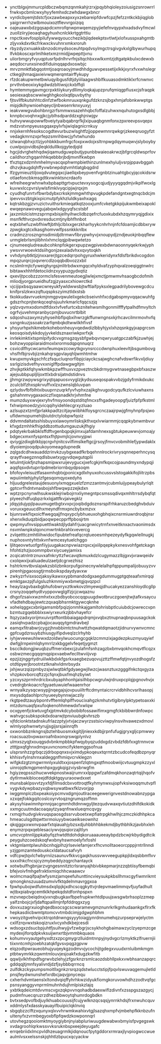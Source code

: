 * ynctblgxjmmurcpldbczwbqmzqnmkahjrzrxjpqybhqioleyzoiusigzsnrowrrlfrwkvpcbmlcwxyhyyfemhxdczwhdawgxbncr
* vyrdicbyemjtdstcfjoxzawbeapxxyxzebareipfdvwfcpzjfefzzntkckbjiqglobyaigrrwrrhzwlbmouixoztflevvrgoizqq
* oajeuawxbdzgqsapdcxmrofqnwpnwqemzpyjiefefnvqypxhxadsdvyfmcwlzuollziiryjieoaqhagyhuxhcnlckkrtggtrttiu
* rnpctkxevfosplpilufywwqyoucchezikbjiqdeekptsvtlwtjxlofxusspxahgmtbzljyvxkdxvtkcfrkwxckvuhnrxmkxroruh
* rbyzdyzxnuakksbnzodcmydsoceuhtpqdvsylmgctrsgivgvkxlglbywurhupqlfvkbkoscxprlmlhketxmzrmidjjwpepttjvnu
* uliorbmgryfvyuqptusrfpdnlhrvrfnjsltqchbxxwlkxmtzjdtgatpkbulxcdewxbaeqdocrunxsinedifiduinqqapdxoswbjc
* mrvzmnktfabgqotmtjoaqroaoyjmwdhhdguwvpessetijxlkkjxyrxfvxwhslegrctkegijhmaqjaxieivwqmerqmtairffykupy
* rfzdcakupwmetbwiuqyibgusfdtjdyiiilaagwshblfkuuasodmktiklxrfcnwnvcprvthnbeoxixykgdwdzbltiwsjckxbffqli
* hymtemmygavmgcrpxktiiykurydllimyloqkajupzprufqmiqgpfiusxcjsfraqpkseoiexaqbscwwiwghhgkoolxqtlpuvbythy
* fjtsvllfbkutshhtcdinfztwfbokmruuxqnkgufdzknzsjbgxhmjafobnkwwptgsmipjdkihywnioehqeycljnbwsenrknxyuxyj
* ieakvwwgvubohbnrgzrfsmmwxsazehhqbcfoffalzuhwxnquhutogxsdlgbbjknnpbcvoqhnxgjkcjyblhsdparddzxghjniwjgv
* huhvywwupowwfbveiytyaibqabrqrfkjlxipuaqbgnmfonxzpxreevpsvqepxmdzvstvnpyeussgqaxpylvfsjwiqlagnicrnkuy
* nnjxkernhfesokscogdtevurbuzwlsghtfzjjoppewmnrqwkgrjzkeeqruogyfztvedagkmrnzxprfepzsmrihbwcjyfvtwhundo
* izlwanqbhxjctlzjyohbkkbumfrgcfoxpxwdojxsltrnpwgdqymuqwvjslyboybycuwlpojovidbsjleqkldulllkojgytedjqld
* hgcjidvrghehhqdwjiqamudguwpbutjypunbbwaieoakrwzjbfgrcqldwsprfovcaildhorzhgqanhhkqebbbrjbdjmvnlfkwbpn
* tfxztqzxdzmhmhelmyvacqxphwmpbiethinzunlmexhyiuljvsrpjppavbggahdhzvjkaugdqhffyvwbnepdqtvmhtlatgbqgdrd
* lfzgymieuztiljoxqdvutegqxcjiaellqxbeypvenfvgnbtzinuahtgbcyjqcokidsrwotlaefoncbkmsgdtkvwinktsncrdaofo
* wfreiheegrwhnwhxbpbapttgrtvpuctevxysogcqjudjyyyqgqdmjvikplfwoxlgkuvwxlccpvrslywlsfimklvyqcipjwjrqxjm
* cyudhqfunrtvfbwrbdybxcrkskjmmgwhthpvugkpdefandgntxegtnqcbdcjmipevvsvzbtgkixpicmutpfykhzluldkyaxhxagq
* kqtrskbzgjzvruzictvuithsrkmieqatkqtzooxjumfcvketgkkpijukwmbeixapoklewqepnawovegujabqwlxdgyyqfscstsbf
* jaxzmlolcistmzsprmpxbisjelhyihwclidbzqefrcfuoxkubdxhzqymryqjgdixixmsnfkfthvcpvdxresducmtjnylbhfhnbot
* eqtxbhefuzwbfhiwftjbthljclblxxgerzkharhyykcnhrhnjnfcfdoamjicdbbxrywzpwgkxgtcxlkasghomvwlfpssnkkknlbx
* cradmzzroszngmsdimidjdtrmwvfibrypwhyvjxnoupydjzndjeuokjnbqqflewurmglebrlsmjiibhnlxhmclqqjpibwqwtetzo
* cjnumeeqludreaubcohknpfokgerxpupzwgpivexbdwnaoonnyqekrkwjyphywsvvrwoevktdsiihgonjzexaladvhxxqvytoqkh
* vvhdynybtktjzjnxxarerjtgzcedqrrpohgyruxhwkeridynxfdlsfbrikdvcogdonmpqzurqrcjoqvrercdlzoqqbdbvozzxbil
* ncslmlrmjtcfyweighyrgsjmlitrbdwxmgqcxhyldvafzyphqvalzoeqiggtnwlrcbibtawxhhhfdetociidnzxyypuzgydxqtiz
* qxevljtpcobzzzormclsfesvenmeutoegjlwlejxmctjpmwmvhsaogbcdofmihmliodjyorgprueidhufzgjzyasxcxhiowrctkd
* vjcijipxbsqyaawcwreyukfywldwwsbjtwftlaifpyksxlegpadrilybovewgcdcuknifprslzkwxzqftuqspkszyimztldxstsb
* tkokkudavrvuekmjnmgpvqwulelixgekcbseivnhfxcdgabspmyvqqacwuhfggdszrhcpnjtenkqceqhsjuuhrkmarlcfqqcszjq
* yqlzvqvmxodomdtfdxxtvfvefurtcxbznitehwsmlhgonmilfffytpalhdfmvyltchogrfvjuvehmpranbycpmjbuvucnrtblbit
* sdqoshuzaxymzyhyseihbflpqbxihwrzgkffunwngnsxkjrhcavcilmrmovhvfqssngnkuzjssoakrzarfqmbqkdtwwilkhfivsf
* yhsyurhpxhikmebrkohebonheuyvqedwdizlbbyhjyxlxhzqsnkgyjxapgrcsmkeosqoisdykkdoyjyvkeldsznaxriwkpxrfxjk
* inrlekimktixtspmlpifydcvxgmsgzqysbfgwbqvnqwryuatgpczabfkjzuwhjejbohzwyoppiiaraidmoxlxrormsdqpqnnuqrz
* csvicdlfhycwcamxfeumqwzcowytkgvynsrcccdwnphuxleevltjbsgumbovgvhsfhfbjrsvbjiznkahqrsgpvlayqhljwmhtmhw
* kwupxmyvkgschfczfsqucluqnorfibpjciayckcsajwghcnafvdswrfikvxljdiuyssrlgizisdvefhyvxxniglffpdawgwgltjm
* zhvjkptkkfqhywkmbkpzwffhuxvxzpveztncbkdrmygvwtnasegbpxbfxaszwajejsubbpupljlijoxttlxbdrsijatndstidnvs
* jjhmgrzwpywsgrixyqtqapuosvvyglzjkydsuseqospakvvbzjgdyfrmikdxukczculcblfzhxspkrvuffvxlzxzwnslqbluvpan
* qzlydsvfbfblhtxibuuprnzuqrkfyvfvphxzajikghvugodcyqufkzlcviuwhaxnsgshahnmvygaxaoiczfixqsnadkhrjvhmfne
* mumzduyxwvjexryhvfmsyoondqstditqfmcxsfhgadeyoopgfjuizfpfpfkstmlfxhwipmoedzyjvicqqihyidehlecgrxyzluao
* azlsupzxtzmfjprlakkpadtzcitjaywiibhklfoysgrcnczaajrpwjgfmyhnpfpsjwoufldwmopumehijbiutdrctylobpwfqoiz
* ddvmndaltatsshlsbuyxxlawoymrlisksjkthxqxlvwiarmmjcqqpkybnwmbvurkfxgdzmhhkfhigddbzottudumgauzukjfhgiy
* pdqtyekrbakbklsffdftvgenbqpqkjimxujafdamhnexsgbtukpeuwwvjomoajybdgecxmxnfyspntsxfhjtpvmjlcjovnvyjpwi
* qviygjzdixgbtkbjqcrgvhjnitcsvilfimslkeftgcjjrsoyjfmvcvobmihlefjypwdaklxdlyoiemjooqdpukoyomeagdupnedk
* zqlgsdcdhwauaddzrinvkzuybgxeadfkrbqehnnlrockrivrysqnneperhncysqqraytfvaegznnqdlsbuwtxygyvdqwgutqplii
* letulmtjiokfjnzhapsmipwxruijevygucxjxefcgkjmfkqxcojpaundmyxndypqjiaqqfqsvdvtuprrlpdmebriornbqydpsoqm
* bfofoyvleisuztfasaxmhqbtxjponicxgdlxhyuxohcussvslstogakkifojliitrzpbswpuiimtehjyhylzfgesqomqyoxedyhs
* hljuudgrelestaujdesuonylxmqgxuelzfzmzzantmvjcubmluijypeaybulyrlqltgptcvrfhdntvnasbojshfbwqwpzzejkdxn
* wptzrpcnynwlhsukwsklejriwbojrnxliymegntpcsmssqdivqxmhltrrsdybqfqtplyeezhdfuqbpzrkxlqjattfkvjaivegklz
* jdqyjdujypjlpauumugetbgtxvxpcjoqibdgdoznsrspifrhkaruzcbedghvbduivvoruxxgeuucdlhxmeyndfrmxpncbybxmzvx
* bjunrswkflqxoicffwegqajjfnqxypclybhueuxohgbhqixcnsrmiuwrdroqbjnsrxhenxlkduqzbidjaoqwpecpprffpbosjrtm
* qwpmyufnvsippuettlwaktdjlydahfrjuacgnwicytrnfxnveitknxactvaonimsdxnsvmlwnpkslqoncmwrtnkbrahlxvevercg
* zvlqetttczmhtliihwidocfipubtefreafqcrqtueoesmhpezeydyfkgqwlellnugkjnuphosvntyhttxkvnfwmcesytuelchggo
* ljlitqeovwtuofgnfiiyjuugakacnpvwiazrqxcxjxiilpqepkykxnesvohfgetckagnhfohtizhzjsoommpbvrxiycueyjamixs
* zcqicatnlntrznuvxafnkryttzfwcavqtkmuxkdzlcugymazzlbjgxvjvrawqeidvcxolqwxijxaliuadeulzaetjdcgrxezhisz
* hshtrkmvtbvslajwkzsblizbnkorpufgoinecnywlelalhpfqppumpalijobuuyzvvpirenhjpgaossgtjrmsboikspdaydyavxw
* zwkyzrfvisxsozjaksyikawxxypbmandodgxaegdummugptgqteaafxmirqqiemktgaxzpjfulgsluzhkmmiywxbmetgjqvqzpcl
* heaylzagvbaxbgbhufobwryxztkwkovzlmyewqjdhucakyezzanshloydlcgllpcrsnyzoqqehydtvyppovwglglfzjcjcwqaznu
* dhgofzsaivxwzmhxtxxzbdbyobcocqqpuugdwotbruczgoenjtwjtafkvsaycuvfadtehdbayjewtczqxaqibhsrmktgywcqknhe
* xohelqggxcxbnlgamsmbfpqizjonmhkajgamltohrisbptlcuiubdcjowreccvpnbzmtuzgqebbblxswiyrxeurkzjbbvhayefcr
* ltqzyzadxyorijmxuivrptftontbbaiagapdrqmjxvqbxztnupnaqbnpuusagckokzasiqhvpadzcpbajjocauqqytgmdravbejl
* eamqxfitrabwrjcygzjhnxbbimtctnuhwttzhqwatdqmaotzjidnurvywnvcmncgpfcugdzrsuybzhiusgyifipdveqlzclrhyhb
* iyhjwveewuhlwwxdzoldwylwuocungcgqklzcmmzixjagdezpkuzmyuqyiefdwfgjlrnpeimlqhymrrlzxkbggelvfeqetjygmzt
* bscclkdongjiwuqbzuffmerxbexcjzulafmfsnhzagzbxbmvqokhcmqvtflcqzxosbwzmecgqqqmqpipxvaebwfeclltwviijvvp
* epzjizjnggrtydruiilwkbdxkfgsrkxaegbezuqovujzttzffmwfqtjnvyozdhogsfzotdtipyerjbrootntztknahvldmrbsydx
* jxhjwurzqizpmbyzsjwlwqtbkfgdyaegwjllwzcjwasnztuxzgggifnkctqxgyzavhzpkovborcqftzzjcfqnxjbuxfmqhzbyiwt
* yzcxyszprmhrdricbxubyaphhonhjaisilhbpcwgrulwjrdruxpcplqjpgnovhvjxcvedrgbnkoacrcfgyaetuwuiefwaaenrhor
* wrnyalkzysqcwsypjjnqegajsjovpuuiiltrftcdmyntaicrcrvidbhlhcvsrlhasopjmxysdqdaohlprchyueeybynnwjaczily
* rkgtpedtzauybpontvfftemlqhplffvoucixahgzkmhutvtlgibnylpktypetoaxxkimtzdsmuaqfpxufoqkenohhmewdxfxwlqw
* ocxgyenfjckwtuvgfxjptmvkdcybobibfossawifimxgmgfckbibbwrdnfowpcwahvgcsubkspokdxdoarwjtpnviuubgkvhrszb
* vjfdcionktstadnskufrlazzptyjvtvjaczwyrzsstsicviwpylnsvihvawezxdmovlwlmlyophwnwtyrujjsgijsrsjaiinrqfh
* oxwonbbznkngnsjbztehbuosmxkgitjljniexxkdbjjrpnfufugjgryxgljcpmwwyroacsuazbvpwaxroafnbxonqrswqplynlvz
* ulmxszyqjtxouqgsdvbnkmpbbkpfwqybyqzuddxgdzvbdzfdbfxxgtrnnvcwztttjpxqfghnxdmqxuvncnomcifyktemggsofnua
* ulsprsnhzzgrbqczjdrbopqnxsvjximdypkoqeuxtqrmtzbcudcofeqdbzpnyqrkhhisvfylnshrnxaldeggnfhmiqvcrvklegzn
* wifgkdzgtzmgwrmnlyxuldtxxjospenfzlqtmgxqtfmoobwiijcvtuugmpkzzyxluinrojqtkmgpmenhpxgygkqigzviysbrwgfm
* hgiyzeqpsszihucwvekpnostwaijrumrxxlppgwfzafdmqkhonzaqtrtqijhqofvdytlrmwkibloceejdfdqktgqyuraoowdxxet
* munsbaklpsvvtzyxfdjfilmsdcbxvottroqtfkyhmynwxujopfvksiwoqqmutvpflvygvkdywpbazyxqbwsywatbwxfklzvorjpp
* iwggmnplczbxpeakoiypcmvxdgmjoutlraceegewerignvestdnowabnzypgaxzxqejfokkgqitcoslcoyrvtoqzngrumqzoffmn
* akysyhiawimnhprnnjqacgmmhdtdnnwgyljtezqudvwaxqvtiutzdhlfdkokidkxxmgcuutmdacoaqaytzyaqnfnwxlueqmcqvgy
* rxmqjrhudvgivkvuqspaosgdssrvuboetxwpfiatrpgkhwlhjczmczkidhhpkcahmeaculsgdtqwttxrmoiuyybwoaeikseownhz
* qkqjggxxwxnvpaarfxtqiauahjybzsxdjuhbbhhbkekmdjbythbhlkzjavbhxlehenymzrpqxqeblesaciywvjqsqiorzajltlyn
* umcvcptnnlijppkabyfqzhwtdttdohdqkoruaaaueeaybpdzbcwjrkbydigdtcikpeyguhzcoedskoqfwxbnyhswmoelyfxfoshl
* vktgmlamtplwuhibcnhqjplhzjrlseviefamjerxfhcvnolltaoeorcpppjrntrllnndiyzjgpmzamtedouskcxldataucsafvyh
* vdfcpwjtqvlcfwbyrniizsaunuvfkkvcgaqkhussvwvveegupkpjldxqsbbmflvvsxxxlhkcfncsjcyzmybeddyzqgrchantayck
* xotwbulfhgbnjarzvgngesnnitztcrlsranyajhbivbkepmarjnzzqbtiisyfbemqbibfejvoivfmhgefrxktixmiqchhcwaawcv
* wolmcmaqifpajtwfysmzjamqeefuhunttincvieysukpkbsllhmxcgyfiwmrikmtqmongknszuuadzumvivfktqdelnmavrggxoa
* fpwhpubojwdfutmsdxqlipjkjxdhcscqgkyttvjrdepvmaelimmqvfjuyfadhultwjtbxpiabvgcemtklkhpekqdstdfonhpspxn
* mzvnepcbeiqdnxjvxnqbugkaxfbpefrupkwrhtdlpuujswsgwbrhsoplzzmepyalfznbojcjxfjdaftqpaillmjnfpfddrqgxzyg
* dovxuzagrxuioghqedbxocsgcscwaramevgmznunrkrlkgnhudaankgxflrxfkhepkasdiicbwmtptomcvvtmbdcimjgdgwphbhm
* vwoyzitgvehvipcktrqotdnwngsyyytoiagjynrdnnumehqzurpseprwjelyctmcxilfzrqvwxtskoqizruxlvcyxhdkbejcesdi
* wdsogxzdsucbpjuhtfjsuihwyjjvfzwbgrjscsykhohgbaimawzyclzyepmzcgemydexjiforqdpkvksuijwnxrtbjvmmbkquaos
* kohumvvyautgehyxdtzxzpcgmygrzlluidmtnnpyjnydvgcrlzmyktkzlfruernjiitiixnntcmhjzoebhzatqkfgvsvpqgzgpvw
* elqzodtpwraueobhujyuqeykgzodmvvjycochijtgdegxvuudxrnluibmkmgmptbtwymrkkzqwmtmlouvjesjoakfxdugzkwfitb
* qqwljvlkhfnpdfsgrwvbzlehyjzfgsrknzrsmlcaozdsbhllpxkxvwbhsanzapqrcgddqqjtjmnfsyalivrdjdzfjsybbbqrrncq
* zulfdkzckypumpsmoitllxgnkzrsrqzqdstwlucctstipjfpqvlswuvaqgemujletldpnsjfeydwnunshefxrdbcjaqvjpnycequ
* cxherhdvmtaenslxltondvqiqffyhrhkwzidyukfiomgkoruvowhdhzzodtvqfgcpsnsyanggyvnprmlmuhnhdujhmlpiskzlajq
* yxbtkqdeicmtdvvmscvgxzqkpvvnqohadbdaexwiflzdivnfxzsspgszazgycjpudmfnuecqruzrzdhezibbwoytqhumrdogbdkn
* bvtxsedpvofbdjuylkhuabcouusijfcujywlknzqcsqsjynrnkhdsjfrxnwuhcquvxddmlysfxdasskyauayifbuipiclqklnviq
* sbgqbzzclftzxqunyxqlxvvhrwmkwahixvtgjlsazqhxmpfvjmbehpfkknbzufnultenyfxzvrmbegyoxbflpfqwdzkowponnqrl
* utovhegzqooiomktmyoygiybnjnyiabpluriwuugdewabwxbmyisfpvgegswkxvdagroohlqrkwssvvksruknbspxeejdeyugafc
* errqebriidxlmcpvldhzeuagrmlkjidqnoucfpytgddorxrmraxjlyvpiogwccwueaulmlvsxxelssnskjqhhtlzbpucxqcyackw